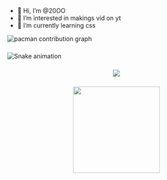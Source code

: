 - 👋 Hi, I’m @20OO
- 👀 I’m interested in makings vid on yt
- 🌱 I’m currently learning css
<picture>
  <source media="(prefers-color-scheme: dark)" srcset="https://raw.githubusercontent.com/20OO/20OO/output/pacman-contribution-graph-dark.svg">
  <source media="(prefers-color-scheme: light)" srcset="https://raw.githubusercontent.com/20OO/20OO/output/pacman-contribution-graph.svg">
  <img alt="pacman contribution graph" src="https://raw.githubusercontent.com/20OO/20OO/output/pacman-contribution-graph.svg">
</picture>

###

<img src="https://raw.githubusercontent.com/20OO/20OO/output/snake.svg" alt="Snake animation" />

###

<div align="center">
  <img src="https://visitor-badge.laobi.icu/badge?page_id=20OO.20OO&"  />
</div>

###

<div align="center">
  <img height="200" src="https://i.pinimg.com/originals/8e/1b/67/8e1b679522ccab3a63a3268513e42309.gif"  />
</div>

###

